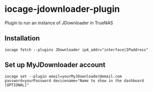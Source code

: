 # iocage-jdownloader-plugin
Plugin to run an instance of JDownloader in TrueNAS

## Installation

```
iocage fetch --plugins JDownloader ip4_addr="interface|IPaddress"
```

## Set up MyJDownloader account

```
iocage set --plugin email=yourMyJDownloader@email.com password=yourPassword devicename="Name to show in the dashboard [OPTIONAL]"
```